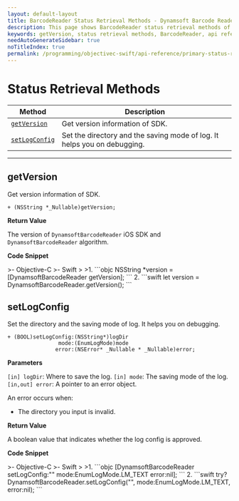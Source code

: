```yaml
---
layout: default-layout
title: BarcodeReader Status Retrieval Methods - Dynamsoft Barcode Reader iOS API Reference
description: This page shows BarcodeReader status retrieval methods of Dynamsoft Barcode Reader for iOS SDK.
keywords: getVersion, status retrieval methods, BarcodeReader, api reference, iOS
needAutoGenerateSidebar: true
noTitleIndex: true
permalink: /programming/objectivec-swift/api-reference/primary-status-retrieval.html
---
```


# Status Retrieval Methods

  | Method               | Description |
  |----------------------|-------------|
  | [`getVersion`](#getversion) | Get version information of SDK.|
  | [`setLogConfig`](#setlogconfig) | Set the directory and the saving mode of log. It helps you on debugging. |

  ---

## getVersion

Get version information of SDK.

```objc
+ (NSString *_Nullable)getVersion;
```

**Return Value**

The version of `DynamsoftBarcodeReader` iOS SDK and `DynamsoftBarcodeReader` algorithm.

**Code Snippet**

<div class="sample-code-prefix"></div>
>- Objective-C
>- Swift
>
>1. 
```objc
NSString *version = [DynamsoftBarcodeReader getVersion];
```
2. 
```swift
let version = DynamsoftBarcodeReader.getVersion();
```

## setLogConfig

Set the directory and the saving mode of log. It helps you on debugging.

```objc
+ (BOOL)setLogConfig:(NSString*)logDir
                mode:(EnumLogMode)mode
               error:(NSError* _Nullable * _Nullable)error;
```

**Parameters**

`[in] logDir`: Where to save the log.
`[in] mode`: The saving mode of the log.
`[in,out] error`: A pointer to an error object.

An error occurs when:

- The directory you input is invalid.

**Return Value**

A boolean value that indicates whether the log config is approved.

**Code Snippet**

<div class="sample-code-prefix"></div>
>- Objective-C
>- Swift
>
>1. 
```objc
[DynamsoftBarcodeReader setLogConfig:"" mode:EnumLogMode.LM_TEXT error:nil];
```
2. 
```swift
try? DynamsoftBarcodeReader.setLogConfig("", mode:EnumLogMode.LM_TEXT, error:nil);
```
